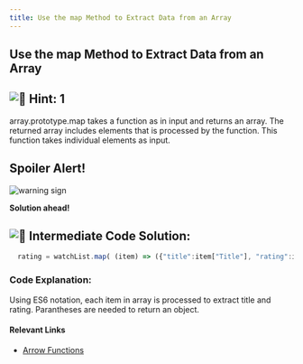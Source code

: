 ```yaml
---
title: Use the map Method to Extract Data from an Array
---
```

## Use the map Method to Extract Data from an Array

## ![:speech_balloon:](https://forum.freecodecamp.com/images/emoji/emoji_one/speech_balloon.png?v=3 ":speech_balloon:") Hint: 1
array.prototype.map takes a function as in input and returns an array. The returned array includes elements that is processed by the function. This function takes individual elements as input.

## Spoiler Alert!

![warning sign](//discourse-user-assets.s3.amazonaws.com/original/2X/2/2d6c412a50797771301e7ceabd554cef4edcd74d.gif)

**Solution ahead!**

## ![:rotating_light:](https://forum.freecodecamp.com/images/emoji/emoji_one/rotating_light.png?v=3 ":rotating_light:") Intermediate Code Solution:
```javascript
  rating = watchList.map( (item) => ({"title":item["Title"], "rating":item["imdbRating"]}) );
```
 ### Code Explanation:
Using ES6 notation, each item in array is processed to extract title and rating.
Parantheses are needed to return an object.

#### Relevant Links

*   <a href='https://developer.mozilla.org/en-US/docs/Web/JavaScript/Reference/Functions/Arrow_functions' target='_blank' rel='nofollow'>Arrow Functions</a>
